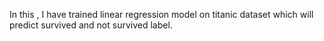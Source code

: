 In this , I have trained linear regression model on titanic dataset which will predict survived and not survived label.
